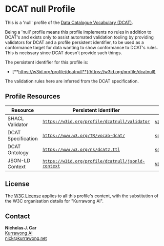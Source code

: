 # DCAT null Profile

This is a 'null' profile of the [Data Catalogue Vocabulary (DCAT)](https://www.w3.org/TR/vocab-dcat/).

Being a 'null' profile means this profile implements no rules in addition to DCAT's and exists only to assist automated validation tooling by providing validators for DCAT and a profile persistent identifier, to be used as a conformance target for data wanting to show conformance to DCAT's rules. This is necissary since DCAT doesn't provide such things.

The persistent identifier for this profile is:

* [**https://w3id.org/profile/dcatnull**](https://w3id.org/profile/dcatnull)

The validation rules here are inferred from the DCAT specification.

## Profile Resources

**Resource** | **Persistent Identifier** | **Role**
--- | --- | ---
SHACL Validator | [`https://w3id.org/profile/dcatnull/validator`](https://w3id.org/profile/dcatnull/validator) | [validation](http://www.w3.org/ns/dx/prof/role/validation)
DCAT Specification | [`https://www.w3.org/TR/vocab-dcat/`](https://www.w3.org/TR/vocab-dcat/) | [specification](http://www.w3.org/ns/dx/prof/role/specification)
DCAT Ontology | [`https://www.w3.org/ns/dcat2.ttl`](https://www.w3.org/ns/dcat2.ttl) | [schema](http://www.w3.org/ns/dx/prof/role/schema)
JSON-LD Context | [`https://w3id.org/profile/dcatnull/jsonld-context`](https://w3id.org/profile/dcatnull/jsonld-context) | [vocabulary](http://www.w3.org/ns/dx/prof/role/vocabulary)

## License

The [W3C License](https://www.w3.org/Consortium/Legal/2015/copyright-software-and-document) applies to all this profile's content, with the substitution of the W3C organisation details for "Kurrawong AI".

## Contact

**Nicholas J. Car**  
[Kurrawong AI](https://kurrawong.net)  
<nick@kurrawong.net>  